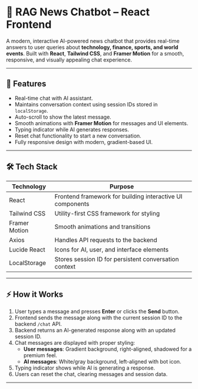 # 📰 RAG News Chatbot – React Frontend

A modern, interactive AI-powered news chatbot that provides real-time answers to user queries about **technology, finance, sports, and world events**. Built with **React**, **Tailwind CSS**, and **Framer Motion** for a smooth, responsive, and visually appealing chat experience.

---

## 🌟 Features

- Real-time chat with AI assistant.
- Maintains conversation context using session IDs stored in `localStorage`.
- Auto-scroll to show the latest message.
- Smooth animations with **Framer Motion** for messages and UI elements.
- Typing indicator while AI generates responses.
- Reset chat functionality to start a new conversation.
- Fully responsive design with modern, gradient-based UI.

---

## 🛠 Tech Stack

| Technology     | Purpose                                               |
| ------------- | ----------------------------------------------------- |
| React          | Frontend framework for building interactive UI components |
| Tailwind CSS   | Utility-first CSS framework for styling              |
| Framer Motion  | Smooth animations and transitions                     |
| Axios          | Handles API requests to the backend                  |
| Lucide React   | Icons for AI, user, and interface elements          |
| LocalStorage   | Stores session ID for persistent conversation context |

---

## ⚡ How it Works

1. User types a message and presses **Enter** or clicks the **Send** button.
2. Frontend sends the message along with the current session ID to the backend `/chat` API.
3. Backend returns an AI-generated response along with an updated session ID.
4. Chat messages are displayed with proper styling:
   - **User messages**: Gradient background, right-aligned, shadowed for a premium feel.
   - **AI messages**: White/gray background, left-aligned with bot icon.
5. Typing indicator shows while AI is generating a response.
6. Users can reset the chat, clearing messages and session data.

---
